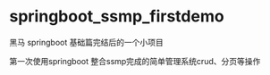 # springboot_ssmp_firstdemo

黑马 springboot 基础篇完结后的一个小项目

第一次使用springboot 整合ssmp完成的简单管理系统crud、分页等操作 

